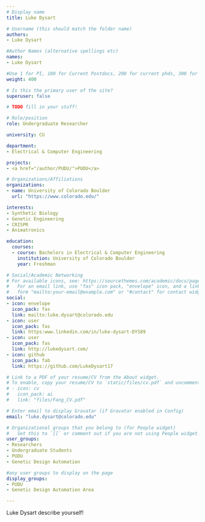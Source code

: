```yaml
---
# Display name
title: Luke Dysart

# Username (this should match the folder name)
authors:
- Luke Dysart

#Author Names (alternative spellings etc)
names:
- Luke Dysart

#Use 1 for PI, 100 for Current Postdocs, 200 for current phds, 300 for current masters, 400 for current undergrads, 800 for alum postdocs, 810 for alum phds, 820 for alum masters, and 830 for alum undergrads, 900 for tools, 1000 for projects, 900 for tools, 1000 for projects
weight: 400

# Is this the primary user of the site?
superuser: false

# TODO fill in your stuff!

# Role/position
role: Undergraduate Researcher

university: CU

department:
- Electrical & Computer Engineering

projects:
- <a href="/author/PUDU/">PUDU</a>

# Organizations/Affiliations
organizations:
- name: University of Colorado Boulder
  url: "https://www.colorado.edu/"

interests:
- Synthetic Biology
- Genetic Engineering
- CRISPR
- Animatronics 

education:
  courses:
  - course: Bachelors in Electrical & Computer Engineering
    institution: University of Colorado Boulder
    year: Freshman

# Social/Academic Networking
# For available icons, see: https://sourcethemes.com/academic/docs/page-builder/#icons
#   For an email link, use "fas" icon pack, "envelope" icon, and a link in the
#   form "mailto:your-email@example.com" or "#contact" for contact widget.
social:
- icon: envelope
  icon_pack: fas
  link: mailto:luke.dysart@colorado.edu
- icon: user
  icon_pack: fas
  link: https:www.linkedin.com/in/luke-dysart-DYS89
- icon: user
  icon_pack: fas
  link: http://lukedysart.com/
- icon: github
  icon_pack: fab
  link: https://github.com/LukeDysart17

# Link to a PDF of your resume/CV from the About widget.
# To enable, copy your resume/CV to `static/files/cv.pdf` and uncomment the lines below.
# - icon: cv
#   icon_pack: ai
#   link: "files/Fang_CV.pdf"

# Enter email to display Gravatar (if Gravatar enabled in Config)
email: "luke.dysart@colorado.edu"

# Organizational groups that you belong to (for People widget)
#   Set this to `[]` or comment out if you are not using People widget.
user_groups:
- Researchers
- Undergraduate Students
- PUDU
- Genetic Design Automation

#any user groups to display on the page
display_groups:
- PUDU
- Genetic Design Automation Area

---
```


Luke Dysart describe yourself!
